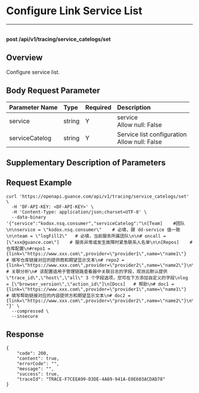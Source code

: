 # Configure Link Service List

---

<br />**post /api/v1/tracing/service_catelogs/set**

## Overview
Configure service list.




## Body Request Parameter

| Parameter Name        | Type     | Required   | Description              |
|:-----------|:-------|:-----|:----------------|
| service | string | Y | service<br>Allow null: False <br> |
| serviceCatelog | string | Y | Service list configuration<br>Allow null: False <br> |

## Supplementary Description of Parameters





## Request Example
```shell
curl 'https://openapi.guance.com/api/v1/tracing/service_catelogs/set' \
  -H 'DF-API-KEY: <DF-API-KEY>' \
  -H 'Content-Type: application/json;charset=UTF-8' \
  --data-binary '{"service":"kodox.nsq.consumer","serviceCatelog":"\n[Team]    #团队\n\nservice = \"kodox.nsq.consumer\"    # 必填，跟 dd-service 值一致\n\nteam = \"logFill2\"   # 必填，当前服务所属团队\n\n# oncall = [\"xxx@guance.com\"]    # 服务异常或发生故障时紧急联系人名单\n\n[Repos]    # 仓库配置\n#repo1 = {link=\"https://www.xxx.com\",provider=\"provider1\",name=\"name1\"}    # 填写仓库链接对应的提供商和期望显示文本\n# repo2 = {link=\"https://www.xxx.com\",provider=\"provider2\",name=\"name2\"}\n\n[Related]   # 关联分析\n# 该配置适用于管理链路查看器中关联日志的字段，观测云默认提供 \"trace_id\",\"host\",\"all\" 3 个字段选项，您可在下方添加自定义的字段\nlog = [\"browser_version\",\"action_id\"]\n[Docs]   # 帮助\n# doc1 = {link=\"https://www.xxx.com\",provider=\"provider1\",name=\"name1\"}    # 填写帮助链接对应的内容提供方和期望显示文本\n# doc2 = {link=\"https://www.xxx.com\",provider=\"provider2\",name=\"name2\"}\n\n  "}' \
  --compressed \
  --insecure
```




## Response
```shell
{
    "code": 200,
    "content": true,
    "errorCode": "",
    "message": "",
    "success": true,
    "traceId": "TRACE-F7CEEA99-D3DE-4A89-941A-E0E603ACDAD78"
} 
```




